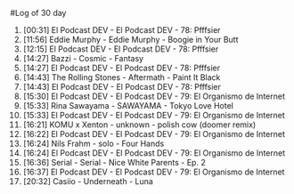 #Log of 30 day

1. [00:31] El Podcast DEV - El Podcast DEV - 78: Pfffsier
1. [11:56] Eddie Murphy - Eddie Murphy - Boogie in Your Butt
1. [12:15] El Podcast DEV - El Podcast DEV - 78: Pfffsier
1. [14:27] Bazzi - Cosmic - Fantasy
1. [14:27] El Podcast DEV - El Podcast DEV - 78: Pfffsier
1. [14:43] The Rolling Stones - Aftermath - Paint It Black
1. [14:43] El Podcast DEV - El Podcast DEV - 78: Pfffsier
1. [15:30] El Podcast DEV - El Podcast DEV - 79: El Organismo de Internet
1. [15:33] Rina Sawayama - SAWAYAMA - Tokyo Love Hotel
1. [15:33] El Podcast DEV - El Podcast DEV - 79: El Organismo de Internet
1. [16:21] KOMU x Xenton - unknown - polish cow (doomer remix)
1. [16:22] El Podcast DEV - El Podcast DEV - 79: El Organismo de Internet
1. [16:24] Nils Frahm - solo - Four Hands
1. [16:24] El Podcast DEV - El Podcast DEV - 79: El Organismo de Internet
1. [16:36] Serial - Serial - Nice White Parents - Ep. 2
1. [16:37] El Podcast DEV - El Podcast DEV - 79: El Organismo de Internet
1. [20:32] Casiio - Underneath - Luna
